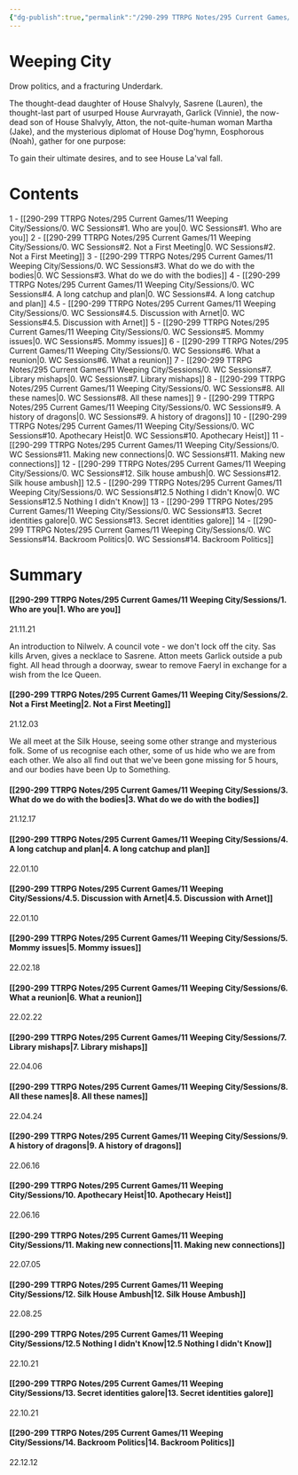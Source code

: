 ```yaml
---
{"dg-publish":true,"permalink":"/290-299 TTRPG Notes/295 Current Games/11 Weeping City/Sessions/0. WC Sessions/"}
---
```



# Weeping City

Drow politics, and a fracturing Underdark. 

The thought-dead daughter of House Shalvyly, Sasrene (Lauren), the thought-last part of usurped House Aurvrayath, Garlick (Vinnie), the now-dead son of House Shalvyly, Atton, the not-quite-human woman Martha (Jake), and the mysterious diplomat of House Dog'hymn, Eosphorous (Noah), gather for one purpose: 

To gain their ultimate desires, and to see House La'val fall.

# Contents

1 - [[290-299 TTRPG Notes/295 Current Games/11 Weeping City/Sessions/0. WC Sessions#1. Who are you\|0. WC Sessions#1. Who are you]]
2 - [[290-299 TTRPG Notes/295 Current Games/11 Weeping City/Sessions/0. WC Sessions#2. Not a First Meeting\|0. WC Sessions#2. Not a First Meeting]]
3 - [[290-299 TTRPG Notes/295 Current Games/11 Weeping City/Sessions/0. WC Sessions#3. What do we do with the bodies\|0. WC Sessions#3. What do we do with the bodies]]
4 - [[290-299 TTRPG Notes/295 Current Games/11 Weeping City/Sessions/0. WC Sessions#4. A long catchup and plan\|0. WC Sessions#4. A long catchup and plan]]
4.5 - [[290-299 TTRPG Notes/295 Current Games/11 Weeping City/Sessions/0. WC Sessions#4.5. Discussion with Arnet\|0. WC Sessions#4.5. Discussion with Arnet]]
5 - [[290-299 TTRPG Notes/295 Current Games/11 Weeping City/Sessions/0. WC Sessions#5. Mommy issues\|0. WC Sessions#5. Mommy issues]]
6 - [[290-299 TTRPG Notes/295 Current Games/11 Weeping City/Sessions/0. WC Sessions#6. What a reunion\|0. WC Sessions#6. What a reunion]]
7 - [[290-299 TTRPG Notes/295 Current Games/11 Weeping City/Sessions/0. WC Sessions#7. Library mishaps\|0. WC Sessions#7. Library mishaps]]
8 - [[290-299 TTRPG Notes/295 Current Games/11 Weeping City/Sessions/0. WC Sessions#8. All these names\|0. WC Sessions#8. All these names]]
9 - [[290-299 TTRPG Notes/295 Current Games/11 Weeping City/Sessions/0. WC Sessions#9. A history of dragons\|0. WC Sessions#9. A history of dragons]]
10 - [[290-299 TTRPG Notes/295 Current Games/11 Weeping City/Sessions/0. WC Sessions#10. Apothecary Heist\|0. WC Sessions#10. Apothecary Heist]]
11 - [[290-299 TTRPG Notes/295 Current Games/11 Weeping City/Sessions/0. WC Sessions#11. Making new connections\|0. WC Sessions#11. Making new connections]]
12 - [[290-299 TTRPG Notes/295 Current Games/11 Weeping City/Sessions/0. WC Sessions#12. Silk house ambush\|0. WC Sessions#12. Silk house ambush]]
12.5 - [[290-299 TTRPG Notes/295 Current Games/11 Weeping City/Sessions/0. WC Sessions#12.5 Nothing I didn't Know\|0. WC Sessions#12.5 Nothing I didn't Know]]
13 - [[290-299 TTRPG Notes/295 Current Games/11 Weeping City/Sessions/0. WC Sessions#13. Secret identities galore\|0. WC Sessions#13. Secret identities galore]]
14 - [[290-299 TTRPG Notes/295 Current Games/11 Weeping City/Sessions/0. WC Sessions#14. Backroom Politics\|0. WC Sessions#14. Backroom Politics]]

# Summary

#### [[290-299 TTRPG Notes/295 Current Games/11 Weeping City/Sessions/1. Who are you\|1. Who are you]]
21.11.21

An introduction to Nilwelv.
A council vote - we don't lock off the city.
Sas kills Arven, gives a necklace to Sasrene.
Atton meets Garlick outside a pub fight.
All head through a doorway, swear to remove Faeryl in exchange for a wish from the Ice Queen.

#### [[290-299 TTRPG Notes/295 Current Games/11 Weeping City/Sessions/2. Not a First Meeting\|2. Not a First Meeting]]
21.12.03

We all meet at the Silk House, seeing some other strange and mysterious folk.
Some of us recognise each other, some of us hide who we are from each other.
We also all find out that we've been gone missing for 5 hours, and our bodies have been Up to Something.

#### [[290-299 TTRPG Notes/295 Current Games/11 Weeping City/Sessions/3. What do we do with the bodies\|3. What do we do with the bodies]]
21.12.17

#### [[290-299 TTRPG Notes/295 Current Games/11 Weeping City/Sessions/4. A long catchup and plan\|4. A long catchup and plan]]
22.01.10

#### [[290-299 TTRPG Notes/295 Current Games/11 Weeping City/Sessions/4.5. Discussion with Arnet\|4.5. Discussion with Arnet]]
22.01.10

#### [[290-299 TTRPG Notes/295 Current Games/11 Weeping City/Sessions/5. Mommy issues\|5. Mommy issues]]
22.02.18

#### [[290-299 TTRPG Notes/295 Current Games/11 Weeping City/Sessions/6. What a reunion\|6. What a reunion]]
22.02.22

#### [[290-299 TTRPG Notes/295 Current Games/11 Weeping City/Sessions/7. Library mishaps\|7. Library mishaps]]
22.04.06

#### [[290-299 TTRPG Notes/295 Current Games/11 Weeping City/Sessions/8. All these names\|8. All these names]]
22.04.24

####  [[290-299 TTRPG Notes/295 Current Games/11 Weeping City/Sessions/9. A history of dragons\|9. A history of dragons]]
22.06.16

#### [[290-299 TTRPG Notes/295 Current Games/11 Weeping City/Sessions/10. Apothecary Heist\|10. Apothecary Heist]]
22.06.16

#### [[290-299 TTRPG Notes/295 Current Games/11 Weeping City/Sessions/11. Making new connections\|11. Making new connections]]
22.07.05

#### [[290-299 TTRPG Notes/295 Current Games/11 Weeping City/Sessions/12. Silk House Ambush\|12. Silk House Ambush]]
22.08.25

#### [[290-299 TTRPG Notes/295 Current Games/11 Weeping City/Sessions/12.5 Nothing I didn't Know\|12.5 Nothing I didn't Know]]
22.10.21

#### [[290-299 TTRPG Notes/295 Current Games/11 Weeping City/Sessions/13. Secret identities galore\|13. Secret identities galore]]
22.10.21

#### [[290-299 TTRPG Notes/295 Current Games/11 Weeping City/Sessions/14. Backroom Politics\|14. Backroom Politics]]
22.12.12
